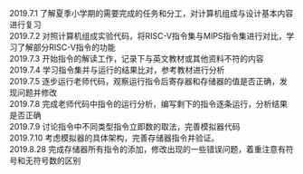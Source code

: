 2019.7.1  了解夏季小学期的需要完成的任务和分工，对计算机组成与设计基本内容进行复习  
2019.7.2  对照计算机组成实验代码，将RISC-V指令集与MIPS指令集进行对比，学习了解部分RISC-V指令的功能  
2019.7.3  开始指令的解读工作，记录下与英文教材或其他资料不符的内容  
2019.7.4  学习指令集并与运行的结果比对，参考教材进行分析  
2019.7.5  逐步运行老师代码，观察运行指令后寄存器和存储器的值是否正确，发现问题并修改    
2019.7.8  完成老师代码中指令的运行分析，编写剩下的指令逐条运行，分析结果是否正确    
2019.7.9  讨论指令中不同类型指令立即数的取法，完善模拟器代码  
2019.7.10 考虑模拟器的具体架构，完善存储器指令并验证。  
2019.8.28 完成存储器所有指令的添加，修改出现的一些错误问题，着重注意有符号和无符号数的区别

